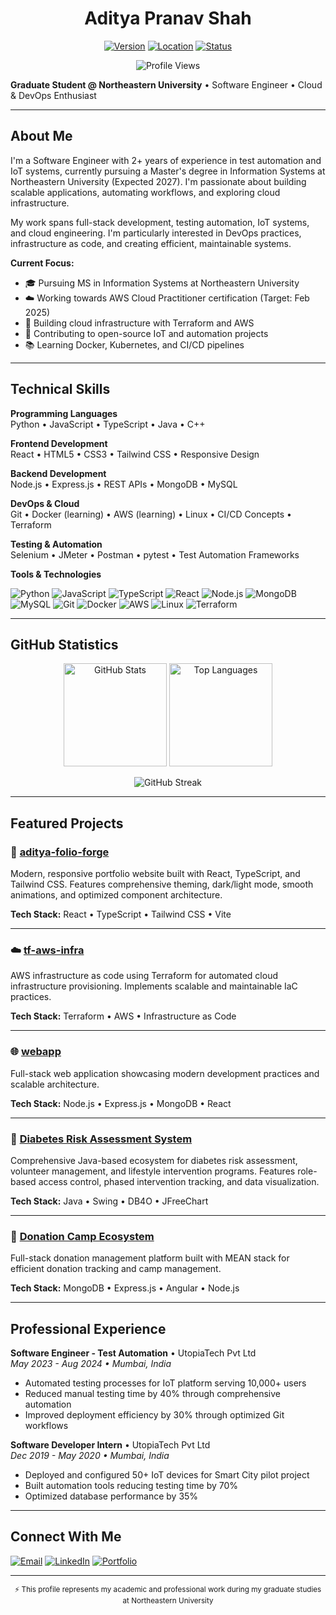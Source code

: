<div align="center">

# Aditya Pranav Shah

[![Version](https://img.shields.io/badge/version-2025.10.16-blue.svg?style=flat-square)](https://github.com/AdityaShah2811)
[![Location](https://img.shields.io/badge/location-Boston%2C%20MA-informational.svg?style=flat-square)](https://github.com/AdityaShah2811)
[![Status](https://img.shields.io/badge/status-actively%20learning-success.svg?style=flat-square)](https://github.com/AdityaShah2811)

![Profile Views](https://komarev.com/ghpvc/?username=AdityaShah2811&color=blueviolet&style=flat-square&label=Profile+Views)

</div>

**Graduate Student @ Northeastern University** • Software Engineer • Cloud & DevOps Enthusiast

---

## About Me

I'm a Software Engineer with 2+ years of experience in test automation and IoT systems, currently pursuing a Master's degree in Information Systems at Northeastern University (Expected 2027). I'm passionate about building scalable applications, automating workflows, and exploring cloud infrastructure.

My work spans full-stack development, testing automation, IoT systems, and cloud engineering. I'm particularly interested in DevOps practices, infrastructure as code, and creating efficient, maintainable systems.

**Current Focus:**
- 🎓 Pursuing MS in Information Systems at Northeastern University
- ☁️ Working towards AWS Cloud Practitioner certification (Target: Feb 2025)
- 🔧 Building cloud infrastructure with Terraform and AWS
- 🤝 Contributing to open-source IoT and automation projects
- 📚 Learning Docker, Kubernetes, and CI/CD pipelines

---

## Technical Skills

**Programming Languages**  
Python • JavaScript • TypeScript • Java • C++

**Frontend Development**  
React • HTML5 • CSS3 • Tailwind CSS • Responsive Design

**Backend Development**  
Node.js • Express.js • REST APIs • MongoDB • MySQL

**DevOps & Cloud**  
Git • Docker (learning) • AWS (learning) • Linux • CI/CD Concepts • Terraform

**Testing & Automation**  
Selenium • JMeter • Postman • pytest • Test Automation Frameworks

**Tools & Technologies**

![Python](https://img.shields.io/badge/-Python-3776AB?style=flat-square&logo=python&logoColor=white)
![JavaScript](https://img.shields.io/badge/-JavaScript-F7DF1E?style=flat-square&logo=javascript&logoColor=black)
![TypeScript](https://img.shields.io/badge/-TypeScript-3178C6?style=flat-square&logo=typescript&logoColor=white)
![React](https://img.shields.io/badge/-React-61DAFB?style=flat-square&logo=react&logoColor=black)
![Node.js](https://img.shields.io/badge/-Node.js-339933?style=flat-square&logo=node.js&logoColor=white)
![MongoDB](https://img.shields.io/badge/-MongoDB-47A248?style=flat-square&logo=mongodb&logoColor=white)
![MySQL](https://img.shields.io/badge/-MySQL-4479A1?style=flat-square&logo=mysql&logoColor=white)
![Git](https://img.shields.io/badge/-Git-F05032?style=flat-square&logo=git&logoColor=white)
![Docker](https://img.shields.io/badge/-Docker-2496ED?style=flat-square&logo=docker&logoColor=white)
![AWS](https://img.shields.io/badge/-AWS-232F3E?style=flat-square&logo=amazon-aws&logoColor=white)
![Linux](https://img.shields.io/badge/-Linux-FCC624?style=flat-square&logo=linux&logoColor=black)
![Terraform](https://img.shields.io/badge/-Terraform-7B42BC?style=flat-square&logo=terraform&logoColor=white)

---

## GitHub Statistics

<p align="center">
  <img src="https://github-readme-stats.vercel.app/api?username=AdityaShah2811&show_icons=true&theme=tokyonight&hide_border=true&count_private=true" alt="GitHub Stats" height="165">
  <img src="https://github-readme-stats.vercel.app/api/top-langs/?username=AdityaShah2811&layout=compact&theme=tokyonight&hide_border=true" alt="Top Languages" height="165">
</p>

<p align="center">
  <img src="https://github-readme-streak-stats.herokuapp.com/?user=AdityaShah2811&theme=tokyonight&hide_border=true" alt="GitHub Streak" />
</p>

---

## Featured Projects

### 🎨 [aditya-folio-forge](https://github.com/AdityaShah2811/aditya-folio-forge)
Modern, responsive portfolio website built with React, TypeScript, and Tailwind CSS. Features comprehensive theming, dark/light mode, smooth animations, and optimized component architecture.

**Tech Stack:** React • TypeScript • Tailwind CSS • Vite

---

### ☁️ [tf-aws-infra](https://github.com/AdityaShah2811/tf-aws-infra)
AWS infrastructure as code using Terraform for automated cloud infrastructure provisioning. Implements scalable and maintainable IaC practices.

**Tech Stack:** Terraform • AWS • Infrastructure as Code

---

### 🌐 [webapp](https://github.com/AdityaShah2811/webapp)
Full-stack web application showcasing modern development practices and scalable architecture.

**Tech Stack:** Node.js • Express.js • MongoDB • React

---

### 🏥 [Diabetes Risk Assessment System](https://github.com/AdityaShah2811/INFO5100_Final_Project_Team_25)
Comprehensive Java-based ecosystem for diabetes risk assessment, volunteer management, and lifestyle intervention programs. Features role-based access control, phased intervention tracking, and data visualization.

**Tech Stack:** Java • Swing • DB4O • JFreeChart

---

### 🎁 [Donation Camp Ecosystem](https://github.com/AdityaShah2811/Donation_Camp_Ecosystem)
Full-stack donation management platform built with MEAN stack for efficient donation tracking and camp management.

**Tech Stack:** MongoDB • Express.js • Angular • Node.js

---

## Professional Experience

**Software Engineer - Test Automation** • UtopiaTech Pvt Ltd  
*May 2023 - Aug 2024 • Mumbai, India*
- Automated testing processes for IoT platform serving 10,000+ users
- Reduced manual testing time by 40% through comprehensive automation
- Improved deployment efficiency by 30% through optimized Git workflows

**Software Developer Intern** • UtopiaTech Pvt Ltd  
*Dec 2019 - May 2020 • Mumbai, India*
- Deployed and configured 50+ IoT devices for Smart City pilot project
- Built automation tools reducing testing time by 70%
- Optimized database performance by 35%

---

## Connect With Me

[![Email](https://img.shields.io/badge/Email-shah.aditya%40northeastern.edu-red?style=flat-square&logo=gmail&logoColor=white)](mailto:shah.aditya@northeastern.edu)
[![LinkedIn](https://img.shields.io/badge/LinkedIn-justaditya1-0077B5?style=flat-square&logo=linkedin&logoColor=white)](https://linkedin.com/in/justaditya1)
[![Portfolio](https://img.shields.io/badge/Portfolio-Visit-orange?style=flat-square&logo=google-chrome&logoColor=white)](#)

---

<p align="center">
  <sub>⚡ This profile represents my academic and professional work during my graduate studies at Northeastern University</sub>
</p>
